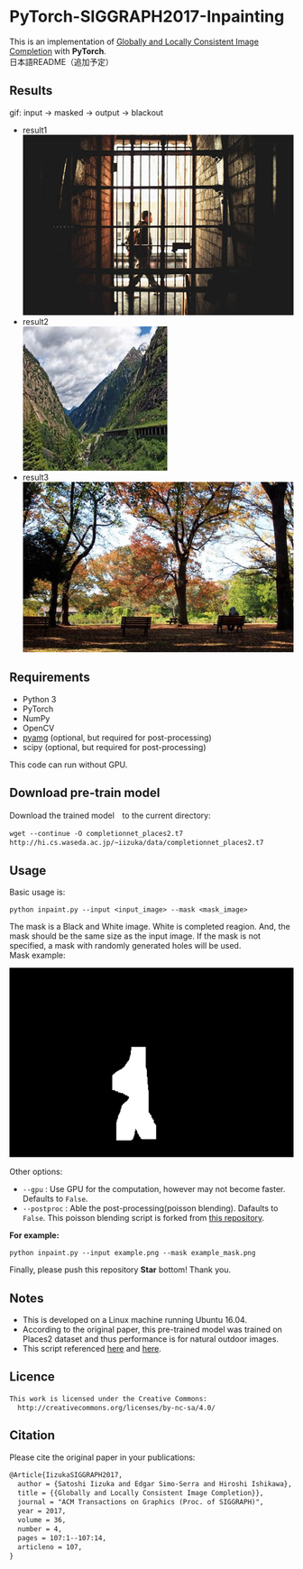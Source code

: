 # PyTorch-SIGGRAPH2017-Inpainting
This is an implementation of [Globally and Locally Consistent Image Completion](http://hi.cs.waseda.ac.jp/~iizuka/projects/completion/) with **PyTorch**.    
日本語README（追加予定）

## Results
gif: input -> masked -> output -> blackout
- result1  
![result1](gif/result1.gif)  
- result2  
![result2](gif/result2.gif)  
- result3  
![result3](gif/result3.gif)  

## Requirements
- Python 3  
- PyTorch  
- NumPy
- OpenCV  
- [pyamg](https://github.com/pyamg/pyamg) (optional, but required for post-processing)
- scipy (optional, but required for post-processing)  

This code can run without GPU.  


## Download pre-train model  
Download the trained model　to the current directory:
```
wget --continue -O completionnet_places2.t7 http://hi.cs.waseda.ac.jp/~iizuka/data/completionnet_places2.t7
```

## Usage  
Basic usage is:
```
python inpaint.py --input <input_image> --mask <mask_image>
```
The mask is a Black and White image. White is completed reagion.  And, the mask should be the same size as the input image.  If the mask is not specified, a mask with randomly generated holes will be used.  
Mask example:  
<p align="center">
<img src="example_mask.png" width="540">
</p>


Other options:
- ```--gpu``` : Use GPU for the computation, however may not become faster. Defaults to ```False```.
- ```--postproc``` : Able the post-processing(poisson blending). Dafaults to ```False```. This poisson blending script is forked from [this repository](https://github.com/parosky/poissonblending).  

**For example:**  
```
python inpaint.py --input example.png --mask example_mask.png
```
Finally, please push this repository **Star** bottom! Thank you.  

## Notes
- This is developed on a Linux machine running Ubuntu 16.04.
- According to the original paper, this pre-trained model was trained on Places2 dataset and thus performance is for natural outdoor images.
- This script referenced [here](https://github.com/satoshiiizuka/siggraph2017_inpainting) and [here](https://github.com/parosky/poissonblending).

## Licence
```
This work is licensed under the Creative Commons:
  http://creativecommons.org/licenses/by-nc-sa/4.0/
```

## Citation
Please cite the original paper in your publications:
```
@Article{IizukaSIGGRAPH2017,
  author = {Satoshi Iizuka and Edgar Simo-Serra and Hiroshi Ishikawa},
  title = {{Globally and Locally Consistent Image Completion}},
  journal = "ACM Transactions on Graphics (Proc. of SIGGRAPH)",
  year = 2017,
  volume = 36,
  number = 4,
  pages = 107:1--107:14,
  articleno = 107,
}
```
